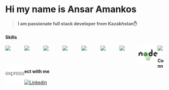 # Hi my name is Ansar Amankos


> **I am passionate full stack developer from Kazakhstan✋**


#### Skills
<img align='left' width='60rem' src="https://cdn.jsdelivr.net/gh/devicons/devicon/icons/html5/html5-original.svg" />
<img align='left' width='60rem' src="https://cdn.jsdelivr.net/gh/devicons/devicon/icons/css3/css3-original.svg" />
<img align='left' width='60rem' src="https://cdn.jsdelivr.net/gh/devicons/devicon/icons/javascript/javascript-original.svg" />
<img align='left' width='60rem' src="https://cdn.jsdelivr.net/gh/devicons/devicon/icons/typescript/typescript-original.svg" />
<img align='left' width='60rem' src="https://cdn.jsdelivr.net/gh/devicons/devicon/icons/react/react-original.svg" />
<img align='left' width='60rem' src="https://cdn.jsdelivr.net/gh/devicons/devicon/icons/redux/redux-original.svg" />
<img align='left' width='60rem' src="https://cdn.jsdelivr.net/gh/devicons/devicon/icons/tailwindcss/tailwindcss-plain.svg" />
<img align='left' width='60rem' src="https://github.com/devicons/devicon/blob/v2.16.0/icons/nodejs/nodejs-original-wordmark.svg" />
<img align='left' width='60rem' src="https://github.com/devicons/devicon/blob/v2.16.0/icons/express/express-original-wordmark.svg" />
<img width='60rem' src="https://cdn.jsdelivr.net/gh/devicons/devicon/icons/sass/sass-original.svg" />

#### Connect with me
<div>
  <a href="https://www.linkedin.com/in/ansar-amankos-865b7b287/">
    <img src="https://img.shields.io/badge/Linkedin-0077B5?style=for-the-badge&logo=linkedin" alt="Linkedin"/>
  </a>
</div>
